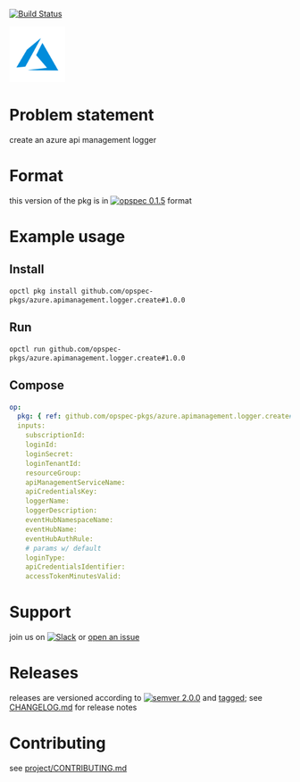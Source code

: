 [![Build Status](https://travis-ci.org/opspec-pkgs/azure.apimanagement.logger.create.svg?branch=master)](https://travis-ci.org/opspec-pkgs/azure.apimanagement.logger.create)

<img src="icon.svg" alt="icon" height="100px">

# Problem statement

create an azure api management logger

# Format

this version of the pkg is in [![opspec 0.1.5](https://img.shields.io/badge/opspec-0.1.5-brightgreen.svg?colorA=6b6b6b&colorB=fc16be)](https://opspec.io/0.1.5/packages.html) format

# Example usage

## Install

```shell
opctl pkg install github.com/opspec-pkgs/azure.apimanagement.logger.create#1.0.0
```

## Run

```
opctl run github.com/opspec-pkgs/azure.apimanagement.logger.create#1.0.0
```

## Compose

```yaml
op:
  pkg: { ref: github.com/opspec-pkgs/azure.apimanagement.logger.create#1.0.0 }
  inputs:
    subscriptionId:
    loginId:
    loginSecret:
    loginTenantId:
    resourceGroup:
    apiManagementServiceName:
    apiCredentialsKey:
    loggerName:
    loggerDescription:
    eventHubNamespaceName:
    eventHubName:
    eventHubAuthRule:
    # params w/ default
    loginType:
    apiCredentialsIdentifier:
    accessTokenMinutesValid:
```

# Support

join us on
[![Slack](https://opspec-slackin.herokuapp.com/badge.svg)](https://opspec-slackin.herokuapp.com/)
or
[open an issue](https://github.com/opspec-pkgs/azure.apimanagement.logger.create/issues)

# Releases

releases are versioned according to
[![semver 2.0.0](https://img.shields.io/badge/semver-2.0.0-brightgreen.svg)](http://semver.org/spec/v2.0.0.html)
and [tagged](https://git-scm.com/book/en/v2/Git-Basics-Tagging); see
[CHANGELOG.md](CHANGELOG.md) for release notes

# Contributing

see
[project/CONTRIBUTING.md](https://github.com/opspec-pkgs/project/blob/master/CONTRIBUTING.md)
